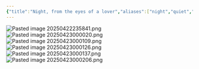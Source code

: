 ```yaml
---
{"title":"Night, from the eyes of a lover","aliases":["night","quiet","unsettling","peaeful","lover"],"type":"Mood","created":"2025-04-22T01:25:11","updated":"2025-04-22","dg-publish":true,"dg-note-icon":"caterpillar","permalink":"/entities/moodboards/night-from-the-eyes-of-a-lover/","dgPassFrontmatter":true,"noteIcon":"caterpillar"}
---
```


![Pasted image 20250422235841.png](/img/user/Assets/Pasted%20image%2020250422235841.png)
![Pasted image 20250423000020.png](/img/user/Assets/Pasted%20image%2020250423000020.png)
![Pasted image 20250423000109.png](/img/user/Assets/Pasted%20image%2020250423000109.png)![Pasted image 20250423000126.png](/img/user/Assets/Pasted%20image%2020250423000126.png)![Pasted image 20250423000137.png](/img/user/Assets/Pasted%20image%2020250423000137.png)![Pasted image 20250423000206.png](/img/user/Assets/Pasted%20image%2020250423000206.png)
